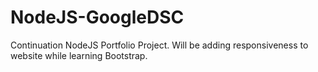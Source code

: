 # NodeJS-GoogleDSC

Continuation NodeJS Portfolio Project. Will be adding responsiveness to website while learning Bootstrap.
